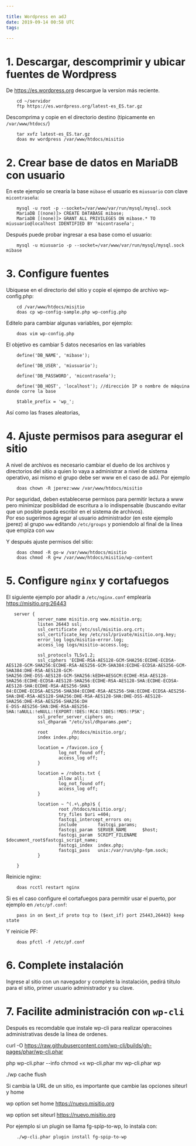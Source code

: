 ```yaml
---

title: Wordpress en adJ
date: 2019-09-14 00:58 UTC
tags: 

---
```


# 1. Descargar, descomprimir y ubicar fuentes de Wordpress

De <https://es.wordpress.org> descargue la versíon más reciente.

        cd ~/servidor
        ftp https://es.wordpress.org/latest-es_ES.tar.gz

Descomprima y copie en el directorio destino (tipicamente en `/var/www/htdocs/`)

        tar xvfz latest-es_ES.tar.gz
        doas mv wordpress /var/www/htdocs/misitio

# 2. Crear base de datos en MariaDB con usuario 

En este ejemplo se crearía la base `mibase` el usuario es `miusuario` con clave `micontraseña`:

        mysql -u root -p --socket=/var/www/var/run/mysql/mysql.sock
        MariaDB [(none)]> CREATE DATABASE mibase;
        MariaDB [(none)]> GRANT ALL PRIVILEGES ON mibase.* TO miusuario@localhost IDENTIFIED BY 'micontraseña';

Después puede probar ingresar a esa base como el usuario:

        mysql -u miusuario -p --socket=/var/www/var/run/mysql/mysql.sock mibase


# 3. Configure fuentes

Ubiquese en el directorio del sitio y copie el ejempo de archivo wp-config.php:

        cd /var/www/htdocs/misitio
        doas cp wp-config-sample.php wp-config.php

Editelo para cambiar algunas variables, por ejemplo:

        doas vim wp-config.php

El objetivo es  cambiar 5 datos necesarios en las variables

        define('DB_NAME', 'mibase');

        define('DB_USER', 'miusuario');

        define('DB_PASSWORD', 'micontraseña');

        define('DB_HOST', 'localhost'); //dirección IP o nombre de máquina donde corre la base

        $table_prefix = 'wp_';

Así como las frases aleatorias, 


# 4. Ajuste permisos para asegurar el sitio

A nivel de archivos es necesario cambiar el dueño de los archivos y directorios del sitio 
a quien lo vaya a administrar a nivel de sistema operativo, 
asi mismo el grupo debe ser www en el caso de adJ. Por ejemplo

        doas chown -R jperez:www /var/www/htdocs/misitio

Por seguridad, deben establecerse permisos para permitir lectura a www pero 
minimizar posiblidad de escritura a lo indispensable 
(buscando evitar que un posible pueda escribir en el sistema de archivos).  
Por eso sugerimos agregar al usuario administrador 
(en este ejemplo jperez) al grupo `www` editando `/etc/groups`
y poniendolo al final de la línea que empiza con `www`

Y después ajuste permisos del sitio:

        doas chmod -R go-w /var/www/htdocs/misitio
        doas chmod -R g+w /var/www/htdocs/misitio/wp-content


# 5. Configure `nginx` y cortafuegos

El siguiente ejemplo por añadir a `/etc/nginx.conf`
emplearía <https://misitio.org:26443>

```nginx
   server {
            server_name misitio.org www.misitio.org;
            listen 26443 ssl;
            ssl_certificate /etc/ssl/misitio.org.crt;
            ssl_certificate_key /etc/ssl/private/misitio.org.key;
            error_log logs/misitio-error.log;
            access_log logs/misitio-access.log;

            ssl_protocols TLSv1.2;
            ssl_ciphers 'ECDHE-RSA-AES128-GCM-SHA256:ECDHE-ECDSA-AES128-GCM-SHA256:ECDHE-RSA-AES256-GCM-SHA384:ECDHE-ECDSA-AES256-GCM-SHA384:DHE-RSA-AES128-GCM-
SHA256:DHE-DSS-AES128-GCM-SHA256:kEDH+AESGCM:ECDHE-RSA-AES128-SHA256:ECDHE-ECDSA-AES128-SHA256:ECDHE-RSA-AES128-SHA:ECDHE-ECDSA-AES128-SHA:ECDHE-RSA-AES256-SHA3
84:ECDHE-ECDSA-AES256-SHA384:ECDHE-RSA-AES256-SHA:ECDHE-ECDSA-AES256-SHA:DHE-RSA-AES128-SHA256:DHE-RSA-AES128-SHA:DHE-DSS-AES128-SHA256:DHE-RSA-AES256-SHA256:DH
E-DSS-AES256-SHA:DHE-RSA-AES256-SHA:!aNULL:!eNULL:!EXPORT:!DES:!RC4:!3DES:!MD5:!PSK';
            ssl_prefer_server_ciphers on;
            ssl_dhparam "/etc/ssl/dhparams.pem";

            root         /htdocs/misitio.org/;
            index index.php;

            location = /favicon.ico {
                    log_not_found off;
                    access_log off;
            }

            location = /robots.txt {
                    allow all;
                    log_not_found off;
                    access_log off;
            }

            location ~ ^(.+\.php)$ {
                    root /htdocs/misitio.org/;
                    try_files $uri =404;
                    fastcgi_intercept_errors on;
                    include        fastcgi_params;
                    fastcgi_param  SERVER_NAME      $host;
                    fastcgi_param  SCRIPT_FILENAME  $document_root$fastcgi_script_name;
                    fastcgi_index  index.php;
                    fastcgi_pass   unix:/var/run/php-fpm.sock;
            }

    }
```

Reinicie nginx:

        doas rcctl restart nginx

Si es el caso configure el cortafuegos para permitir usar el puerto, por ejemplo 
en `/etc/pf.conf`:

        pass in on $ext_if proto tcp to ($ext_if) port 25443,26443} keep state

Y reinicie PF:

        doas pfctl -f /etc/pf.conf

# 6. Complete instalación

Ingrese al sitio con un navegador y complete la instalación, pedirá tiítulo para el sitio, primer usuario administrador y su clave.


# 7. Facilite administración con `wp-cli`

Después es recomdable que instale wp-cli para realizar operacoines administrativas desde la línea de ordenes.

curl -O https://raw.githubusercontent.com/wp-cli/builds/gh-pages/phar/wp-cli.phar

php wp-cli.phar --info
chmod +x wp-cli.phar
mv wp-cli.phar wp

./wp cache flush

Si cambia la URL de un sitio, es importante que cambie las opciones siteurl y home

wp option set home https://nuevo.misitio.org

wp option set siteurl https://nuevo.misitio.org

 

Por ejemplo si un plugin se llama fg-spip-to-wp, lo instala con:

        ./wp-cli.phar plugin install fg-spip-to-wp



